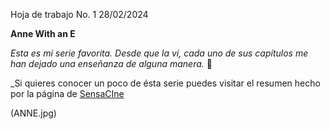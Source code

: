  Hoja de trabajo No. 1 28/02/2024

**Anne With an E**

_Esta es mi serie favorita. Desde que la ví, cada uno de sus capítulos me han dejado una enseñanza de alguna manera._ :smiling_face_with_three_hearts:

_Si quieres conocer un poco de ésta serie puedes visitar el resumen hecho por la página de [SensaCIne](https://www.sensacine.com/series/serie-20175/)

(ANNE.jpg)
